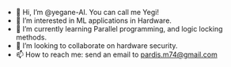 - 👋 Hi, I’m @yegane-AI. You can call me Yegi!
- 👀 I’m interested in ML applications in Hardware.
- 🌱 I’m currently learning Parallel programming, and logic locking methods.
- 💞️ I’m looking to collaborate on hardware security.
- 📫 How to reach me: send an email to pardis.m74@gmail.com

<!---
yegane-AI/yegane-AI is a ✨ special ✨ repository because its `README.md` (this file) appears on your GitHub profile.
You can click the Preview link to take a look at your changes.
--->
